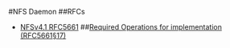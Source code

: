 #NFS Daemon
##RFCs
- [NFSv4.1 RFC5661](https://tools.ietf.org/html/rfc5661)
##[Required Operations for implementation (RFC5661§17)](Operations.md)

